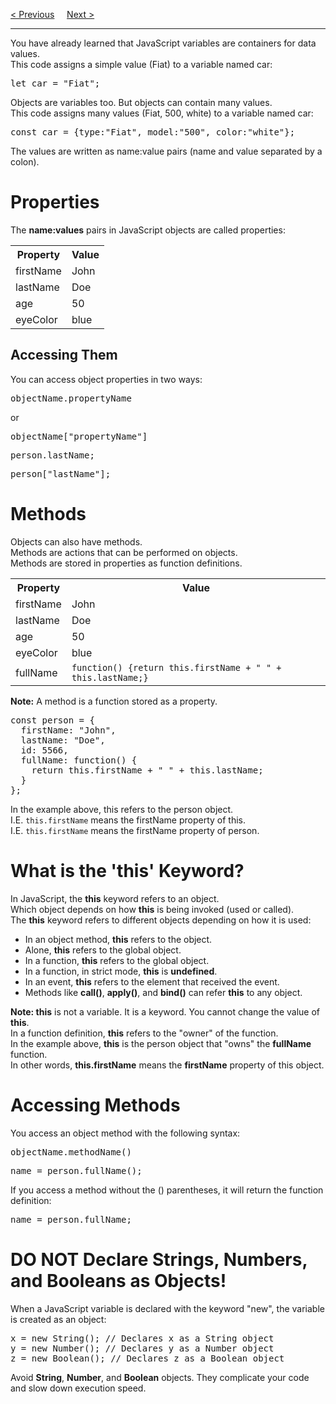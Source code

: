 <a href="/JS/Functions.md">&lt; Previous</a>
&nbsp;&nbsp;&nbsp;
<a href="/JS/Events.md">Next &gt;</a>
<hr>
You have already learned that JavaScript variables are containers for data values.
<br>
This code assigns a simple value (Fiat) to a variable named car:
<pre>let car = "Fiat";</pre>
Objects are variables too. But objects can contain many values.
<br>
This code assigns many values (Fiat, 500, white) to a variable named car:
<pre>const car = {type:"Fiat", model:"500", color:"white"};</pre>
The values are written as name:value pairs (name and value separated by a colon).
<h1>Properties</h1>
The <b>name:values</b> pairs in JavaScript objects are called properties:
<table class="ws-table-all notranslate">
  <tr>
    <th>Property</th>
    <th>Value</th>
  </tr>
  <tr>
    <td>firstName</td>
    <td>John</td>
  </tr>
  <tr>
    <td>lastName</td>
    <td>Doe</td>
  </tr>
  <tr>
    <td>age</td>
    <td>50</td>
  </tr>
  <tr>
    <td>eyeColor</td>
    <td>blue</td>
  </tr>
</table>
<h2>Accessing Them</h2>
You can access object properties in two ways:
<pre>objectName.propertyName</pre>
or
<pre>objectName["propertyName"]</pre>
<pre>person.lastName;</pre>
<pre>person["lastName"];</pre>
<h1>Methods</h1>
Objects can also have methods.
<br>
Methods are actions that can be performed on objects.
<br>
Methods are stored in properties as function definitions.
<table class="ws-table-all notranslate">
  <tr>
    <th>Property</th>
    <th>Value</th>
  </tr>
  <tr>
    <td>firstName</td>
    <td>John</td>
  </tr>
  <tr>
    <td>lastName</td>
    <td>Doe</td>
  </tr>
  <tr>
    <td>age</td>
    <td>50</td>
  </tr>
  <tr>
    <td>eyeColor</td>
    <td>blue</td>
  </tr>
  <tr>
    <td>fullName</td>
    <td><code>function() {return this.firstName + " " + this.lastName;}</code></td>
  </tr>
</table>
<b>Note:</b> A method is a function stored as a property.
<pre>
const person = {
  firstName: "John",
  lastName: "Doe",
  id: 5566,
  fullName: function() {
    return this.firstName + " " + this.lastName;
  }
};
</pre>
In the example above, this refers to the person object.
<br>
I.E. <code>this.firstName</code> means the firstName property of this.
<br>
I.E. <code>this.firstName</code> means the firstName property of person.
<h1>What is the 'this' Keyword?</h1>
In JavaScript, the <b>this</b> keyword refers to an object.
<br>
Which object depends on how <b>this</b> is being invoked (used or called).
<br>
The <b>this</b> keyword refers to different objects depending on how it is used:
<ul>
  <li>In an object method, <b>this</b> refers to the object.</li>
  <li>Alone, <b>this</b> refers to the global object.</li>
  <li>In a function, <b>this</b> refers to the global object.</li>
  <li>In a function, in strict mode, <b>this</b> is <b>undefined</b>.</li>
  <li>In an event, <b>this</b> refers to the element that received the event.</li>
  <li>Methods like <b>call()</b>, <b>apply()</b>, and <b>bind()</b> can refer <b>this</b> to any object.</li>
</ul>
<b>Note: this</b> is not a variable. It is a keyword. You cannot change the value of <b>this</b>.
<br>
In a function definition, <b>this</b> refers to the "owner" of the function.
<br>
In the example above, <b>this</b> is the person object that "owns" the <b>fullName</b> function.
<br>
In other words, <b>this.firstName</b> means the <b>firstName</b> property of this object.
<h1>Accessing Methods</h1>
You access an object method with the following syntax:
<pre>objectName.methodName()</pre>
<pre>name = person.fullName();</pre>
If you access a method without the () parentheses, it will return the function definition:
<pre>name = person.fullName;</pre>
<h1>DO NOT Declare Strings, Numbers, and Booleans as Objects!</h1>
When a JavaScript variable is declared with the keyword "new", the variable is created as an object:
<pre>
x = new String(); // Declares x as a String object
y = new Number(); // Declares y as a Number object
z = new Boolean(); // Declares z as a Boolean object
</pre>
Avoid <b>String</b>, <b>Number</b>, and <b>Boolean</b> objects. They complicate your code and slow down execution speed.
